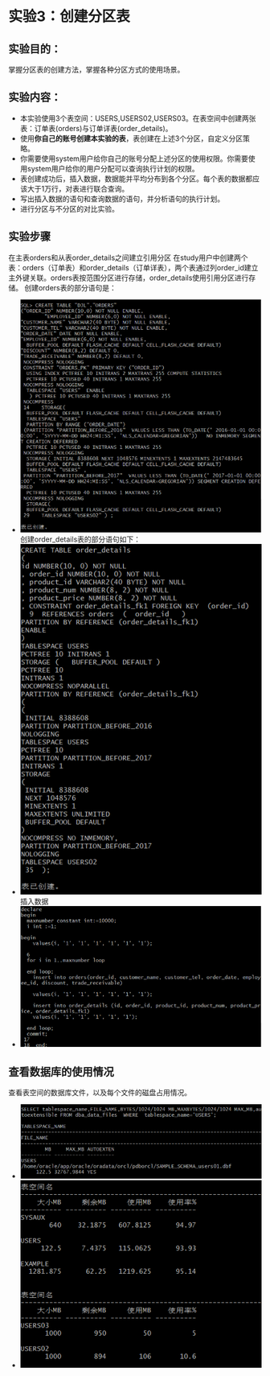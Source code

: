 # 实验3：创建分区表

## 实验目的：

掌握分区表的创建方法，掌握各种分区方式的使用场景。

## 实验内容：
- 本实验使用3个表空间：USERS,USERS02,USERS03。在表空间中创建两张表：订单表(orders)与订单详表(order_details)。
- 使用**你自己的账号创建本实验的表**，表创建在上述3个分区，自定义分区策略。
- 你需要使用system用户给你自己的账号分配上述分区的使用权限。你需要使用system用户给你的用户分配可以查询执行计划的权限。
- 表创建成功后，插入数据，数据能并平均分布到各个分区。每个表的数据都应该大于1万行，对表进行联合查询。
- 写出插入数据的语句和查询数据的语句，并分析语句的执行计划。
- 进行分区与不分区的对比实验。

## 实验步骤
在主表orders和从表order_details之间建立引用分区
在study用户中创建两个表：orders（订单表）和order_details（订单详表），两个表通过列order_id建立主外键关联。orders表按范围分区进行存储，order_details使用引用分区进行存储。
创建orders表的部分语句是：
- ![](https://github.com/whitedeplume/Oracle/blob/master/test3/1.png)
创建order_details表的部分语句如下：
- ![](https://github.com/whitedeplume/Oracle/blob/master/test3/2.png)
插入数据
- ![](https://github.com/whitedeplume/Oracle/blob/master/test3/3.png)
## 查看数据库的使用情况
查看表空间的数据库文件，以及每个文件的磁盘占用情况。
- ![](https://github.com/whitedeplume/Oracle/blob/master/test3/4.png)
- ![](https://github.com/whitedeplume/Oracle/blob/master/test3/5.png)
